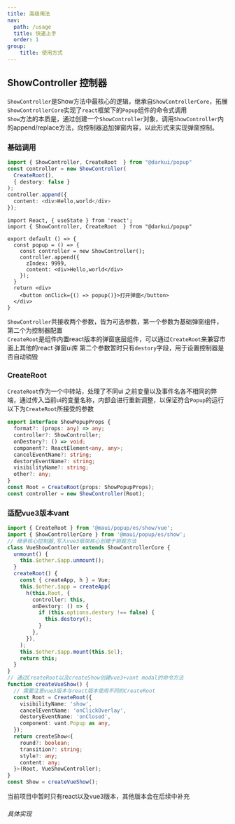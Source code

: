 ```yaml
---
title: 高级用法
nav:
  path: /usage
  title: 快速上手
  order: 1
group: 
    title: 使用方式 
---
```



## ShowController 控制器

`ShowController`是Show方法中最核心的逻辑，继承自`ShowControllerCore`，拓展`ShowControllerCore`实现了`react`框架下的`Popup`组件的命令式调用<br />
`Show`方法的本质是，通过创建一个`ShowController`对象，调用`ShowController`内的append/replace方法，向控制器追加弹窗内容，以此形式来实现弹窗控制。<br />


### 基础调用
```typescript | pure
import { ShowController, CreateRoot  } from "@darkui/popup"
const controller = new ShowController(
  CreateRoot(), 
  { destory: false }
);
controller.append({
  content: <div>Hello,world</div>
});
```
```tsx
import React, { useState } from 'react';
import { ShowController, CreateRoot  } from "@darkui/popup"

export default () => {
  const popup = () => {
    const controller = new ShowController();
    controller.append({
      zIndex: 9999,
      content: <div>Hello,world</div>
    });
  }
  return <div>
    <button onClick={() => popup()}>打开弹窗</button>
  </div>
}
```
`ShowController`共接收两个参数，皆为可选参数，第一个参数为基础弹窗组件，第二个为控制器配置<br />
`CreateRoot`是组件内置react版本的弹窗底层组件，可以通过`CreateRoot`来兼容市面上其他的react 弹窗ui库
第二个参数暂时只有`destory`字段，用于设置控制器是否自动销毁

### CreateRoot
`CreateRoot`作为一个中转站，处理了不同ui 之前变量以及事件名各不相同的弊端，通过传入当前ui的变量名称，内部会进行重新调整，以保证符合`Popup`的运行
以下为`CreateRoot`所接受的参数
```ts | pure
export interface ShowPopupProps {
  format?: (props: any) => any;
  controller?: ShowController;
  onDestory?: () => void;
  component?: ReactElement<any, any>;
  cancelEventName?: string;
  destoryEventName?: string;
  visibilityName?: string;
  other?: any;
}
const Root = CreateRoot(props: ShowPopupProps);
const controller = new ShowController(Root);
```

### 适配vue3版本vant
```ts | pure
import { CreateRoot } from '@maui/popup/es/show/vue';
import { ShowControllerCore } from '@maui/popup/es/show';
// 继承核心控制器,写入vue3框架核心创建于销毁方法
class VueShowController extends ShowControllerCore {
  unmount() {
    this.$other.$app.unmount();
  }
  createRoot() {
    const { createApp, h } = Vue;
    this.$other.$app = createApp(
      h(this.Root, {
        controller: this,
        onDestory: () => {
          if (this.options.destory !== false) {
            this.destory();
          }
        },
      }),
    );
    this.$other.$app.mount(this.$el);
    return this;
  }
}
// 通过CreateRoot以及createShow创建vue3+vant modal的命令方法
function createVueShow() {
  // 需要注意vue3版本与react版本使用不同的CreateRoot
  const Root = CreateRoot({
    visibilityName: 'show',
    cancelEventName: 'onClickOverlay',
    destoryEventName: 'onClosed',
    component: vant.Popup as any,
  });
  return createShow<{
    round?: boolean;
    transition?: string;
    style?: any;
    content: any;
  }>(Root, VueShowController);
}
const Show = createVueShow();
```
当前项目中暂时只有react以及vue3版本，其他版本会在后续中补充
###### 具体实现
<code src="./vue3.tsx" />